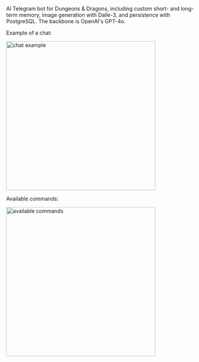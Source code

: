 AI Telegram bot for Dungeons \& Dragons, including custom short- and long-term memory, image generation with Dalle-3, and persistence with PostgreSQL. The backbone is OpenAI's GPT-4o.

Example of a chat:

<img src="https://github.com/user-attachments/assets/29678895-13c7-4643-86da-30c94baab3a2" alt="chat example" width="400"/>

Available commands:

<img src="https://github.com/user-attachments/assets/5cde63b4-e642-41c5-97a8-090eabef0194" alt="available commands" width="400"/>
